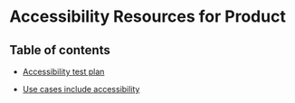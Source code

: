 # Accessibility Resources for Product

## Table of contents

* [Accessibility test plan](https://github.com/department-of-veterans-affairs/va.gov-team/blob/master/teams/vsa/accessibility/product/test-plan.md)

* [Use cases include accessibility](https://github.com/department-of-veterans-affairs/va.gov-team/blob/master/teams/vsa/design/product-use-cases-template.md#product-use-cases-template)
